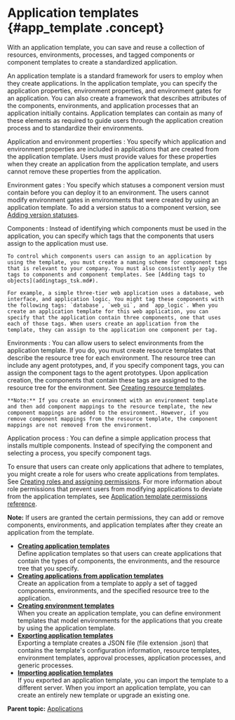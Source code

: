 # Application templates {#app_template .concept}

With an application template, you can save and reuse a collection of resources, environments, processes, and tagged components or component templates to create a standardized application.

An application template is a standard framework for users to employ when they create applications. In the application template, you can specify the application properties, environment properties, and environment gates for an application. You can also create a framework that describes attributes of the components, environments, and application processes that an application initially contains. Application templates can contain as many of these elements as required to guide users through the application creation process and to standardize their environments.

 Application and environment properties
 :   You specify which application and environment properties are included in applications that are created from the application template. Users must provide values for these properties when they create an application from the application template, and users cannot remove these properties from the application.

  Environment gates
 :   You specify which statuses a component version must contain before you can deploy it to an environment. The users cannot modify environment gates in environments that were created by using an application template. To add a version status to a component version, see [Adding version statuses](../../com.ibm.udeploy.admin.doc/topics/settings_status_using.md#).

  Components
 :   Instead of identifying which components must be used in the application, you can specify which tags that the components that users assign to the application must use.

    To control which components users can assign to an application by using the template, you must create a naming scheme for component tags that is relevant to your company. You must also consistently apply the tags to components and component templates. See [Adding tags to objects](addingtags_tsk.md#).

    For example, a simple three-tier web application uses a database, web interface, and application logic. You might tag these components with the following tags: `database`, `web_ui`, and `app_logic`. When you create an application template for this web application, you can specify that the application contain three components, one that uses each of those tags. When users create an application from the template, they can assign to the application one component per tag.

  Environments
 :   You can allow users to select environments from the application template. If you do, you must create resource templates that describe the resource tree for each environment. The resource tree can include any agent prototypes, and, if you specify component tags, you can assign the component tags to the agent prototypes. Upon application creation, the components that contain these tags are assigned to the resource tree for the environment. See [Creating resource templates](resources_templates_create.md#).

    **Note:** If you create an environment with an environment template and then add component mappings to the resource template, the new component mappings are added to the environment. However, if you remove component mappings from the resource template, the component mappings are not removed from the environment.

  Application process
 :   You can define a simple application process that installs multiple components. Instead of specifying the component and selecting a process, you specify component tags.

 To ensure that users can create only applications that adhere to templates, you might create a role for users who create applications from templates. See [Creating roles and assigning permissions](../../com.ibm.udeploy.admin.doc/topics/security_roles_create.md). For more information about role permissions that prevent users from modifying applications to deviate from the application templates, see [Application template permissions reference](../../com.ibm.udeploy.admin.doc/topics/app_template_ref.md).

**Note:** If users are granted the certain permissions, they can add or remove components, environments, and application templates after they create an application from the template.

-   **[Creating application templates](../topics/app_template_create.md)**  
Define application templates so that users can create applications that contain the types of components, the environments, and the resource tree that you specify.
-   **[Creating applications from application templates](../topics/app_template_using.md)**  
Create an application from a template to apply a set of tagged components, environments, and the specified resource tree to the application.
-   **[Creating environment templates](../topics/app_environment_template_create.md)**  
When you create an application template, you can define environment templates that model environments for the applications that you create by using the application template.
-   **[Exporting application templates](../topics/app_template_export.md)**  
Exporting a template creates a JSON file \(file extension .json\) that contains the template's configuration information, resource templates, environment templates, approval processes, application processes, and generic processes.
-   **[Importing application templates](../topics/app_template_import.md)**  
If you exported an application template, you can import the template to a different server. When you import an application template, you can create an entirely new template or upgrade an existing one.

**Parent topic:** [Applications](../topics/applications_ch.md)

